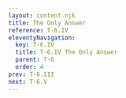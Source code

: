 ```yaml
---
layout: content.njk
title: The Only Answer
reference: T-6.IV
eleventyNavigation:
  key: T-6.IV
  title: T-6.IV The Only Answer
  parent: T-6
  order: 4
prev: T-6.III
next: T-6.V
---
```


<div id=7 style=height:0></div>